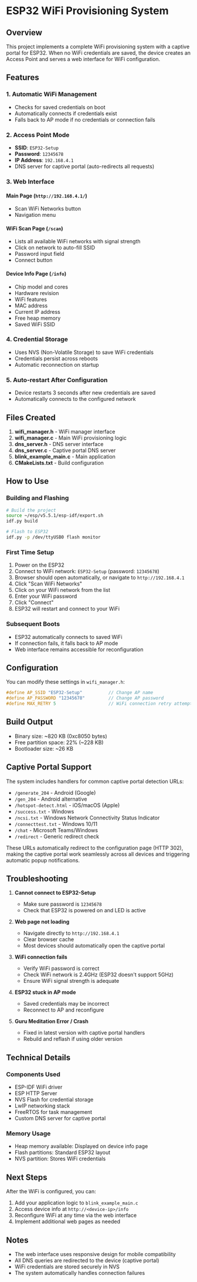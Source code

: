 # ESP32 WiFi Provisioning System

## Overview
This project implements a complete WiFi provisioning system with a captive portal for ESP32. When no WiFi credentials are saved, the device creates an Access Point and serves a web interface for WiFi configuration.

## Features

### 1. **Automatic WiFi Management**
- Checks for saved credentials on boot
- Automatically connects if credentials exist
- Falls back to AP mode if no credentials or connection fails

### 2. **Access Point Mode**
- **SSID**: `ESP32-Setup`
- **Password**: `12345678`
- **IP Address**: `192.168.4.1`
- DNS server for captive portal (auto-redirects all requests)

### 3. **Web Interface**

#### Main Page (`http://192.168.4.1/`)
- Scan WiFi Networks button
- Navigation menu

#### WiFi Scan Page (`/scan`)
- Lists all available WiFi networks with signal strength
- Click on network to auto-fill SSID
- Password input field
- Connect button

#### Device Info Page (`/info`)
- Chip model and cores
- Hardware revision
- WiFi features
- MAC address
- Current IP address
- Free heap memory
- Saved WiFi SSID

### 4. **Credential Storage**
- Uses NVS (Non-Volatile Storage) to save WiFi credentials
- Credentials persist across reboots
- Automatic reconnection on startup

### 5. **Auto-restart After Configuration**
- Device restarts 3 seconds after new credentials are saved
- Automatically connects to the configured network

## Files Created

1. **wifi_manager.h** - WiFi manager interface
2. **wifi_manager.c** - Main WiFi provisioning logic
3. **dns_server.h** - DNS server interface
4. **dns_server.c** - Captive portal DNS server
5. **blink_example_main.c** - Main application
6. **CMakeLists.txt** - Build configuration

## How to Use

### Building and Flashing

```bash
# Build the project
source ~/esp/v5.5.1/esp-idf/export.sh
idf.py build

# Flash to ESP32
idf.py -p /dev/ttyUSB0 flash monitor
```

### First Time Setup

1. Power on the ESP32
2. Connect to WiFi network: `ESP32-Setup` (password: `12345678`)
3. Browser should open automatically, or navigate to `http://192.168.4.1`
4. Click "Scan WiFi Networks"
5. Click on your WiFi network from the list
6. Enter your WiFi password
7. Click "Connect"
8. ESP32 will restart and connect to your WiFi

### Subsequent Boots

- ESP32 automatically connects to saved WiFi
- If connection fails, it falls back to AP mode
- Web interface remains accessible for reconfiguration

## Configuration

You can modify these settings in `wifi_manager.h`:

```c
#define AP_SSID "ESP32-Setup"          // Change AP name
#define AP_PASSWORD "12345678"         // Change AP password
#define MAX_RETRY 5                    // WiFi connection retry attempts
```

## Build Output

- Binary size: ~820 KB (0xc8050 bytes)
- Free partition space: 22% (~228 KB)
- Bootloader size: ~26 KB

## Captive Portal Support

The system includes handlers for common captive portal detection URLs:
- `/generate_204` - Android (Google)
- `/gen_204` - Android alternative
- `/hotspot-detect.html` - iOS/macOS (Apple)
- `/success.txt` - Windows
- `/ncsi.txt` - Windows Network Connectivity Status Indicator
- `/connecttest.txt` - Windows 10/11
- `/chat` - Microsoft Teams/Windows
- `/redirect` - Generic redirect check

These URLs automatically redirect to the configuration page (HTTP 302), making the captive portal work seamlessly across all devices and triggering automatic popup notifications.

## Troubleshooting

1. **Cannot connect to ESP32-Setup**
   - Make sure password is `12345678`
   - Check that ESP32 is powered on and LED is active

2. **Web page not loading**
   - Navigate directly to `http://192.168.4.1`
   - Clear browser cache
   - Most devices should automatically open the captive portal

3. **WiFi connection fails**
   - Verify WiFi password is correct
   - Check WiFi network is 2.4GHz (ESP32 doesn't support 5GHz)
   - Ensure WiFi signal strength is adequate

4. **ESP32 stuck in AP mode**
   - Saved credentials may be incorrect
   - Reconnect to AP and reconfigure

5. **Guru Meditation Error / Crash**
   - Fixed in latest version with captive portal handlers
   - Rebuild and reflash if using older version

## Technical Details

### Components Used
- ESP-IDF WiFi driver
- ESP HTTP Server
- NVS Flash for credential storage
- LwIP networking stack
- FreeRTOS for task management
- Custom DNS server for captive portal

### Memory Usage
- Heap memory available: Displayed on device info page
- Flash partitions: Standard ESP32 layout
- NVS partition: Stores WiFi credentials

## Next Steps

After the WiFi is configured, you can:
1. Add your application logic to `blink_example_main.c`
2. Access device info at `http://<device-ip>/info`
3. Reconfigure WiFi at any time via the web interface
4. Implement additional web pages as needed

## Notes

- The web interface uses responsive design for mobile compatibility
- All DNS queries are redirected to the device (captive portal)
- WiFi credentials are stored securely in NVS
- The system automatically handles connection failures

